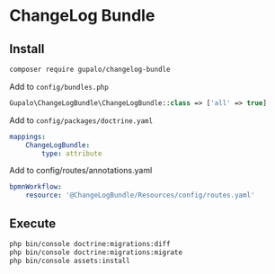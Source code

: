ChangeLog Bundle
===================

## Install

```bash
composer require gupalo/changelog-bundle
```

Add to `config/bundles.php`

```php
Gupalo\ChangeLogBundle\ChangeLogBundle::class => ['all' => true]
```

Add to `config/packages/doctrine.yaml`
```yaml
mappings:
    ChangeLogBundle:
        type: attribute
```

Add to config/routes/annotations.yaml

```yaml
bpmnWorkflow:
    resource: '@ChangeLogBundle/Resources/config/routes.yaml'
```


## Execute

```bash
php bin/console doctrine:migrations:diff
php bin/console doctrine:migrations:migrate
php bin/console assets:install
```
